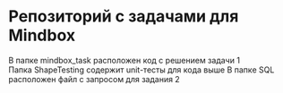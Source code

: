 # Репозиторий с задачами для Mindbox
В папке mindbox_task расположен код с решением задачи 1    
Папка ShapeTesting содержит unit-тесты для кода выше
В папке SQL расположен файл с запросом для задания 2
